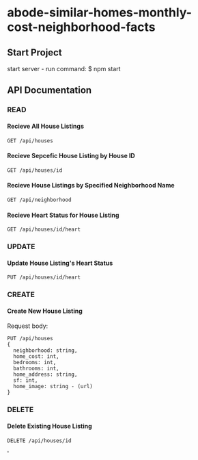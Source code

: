 # abode-similar-homes-monthly-cost-neighborhood-facts

## Start Project

start server - run command: $ npm start

## API Documentation

### READ

#### Recieve All House Listings
```
GET /api/houses
```

#### Recieve Sepcefic House Listing by House ID
```
GET /api/houses/id
```

#### Recieve House Listings by Specified Neighborhood Name 
```
GET /api/neighborhood
```

#### Recieve Heart Status for House Listing
```
GET /api/houses/id/heart
```

### UPDATE

#### Update House Listing's Heart Status
```
PUT /api/houses/id/heart
```

### CREATE

#### Create New House Listing

Request body: 
```
PUT /api/houses
{
  neighborhood: string, 
  home_cost: int, 
  bedrooms: int, 
  bathrooms: int, 
  home_address: string, 
  sf: int, 
  home_image: string - (url)
}
```

### DELETE

#### Delete Existing House Listing
```
DELETE /api/houses/id
```



'


